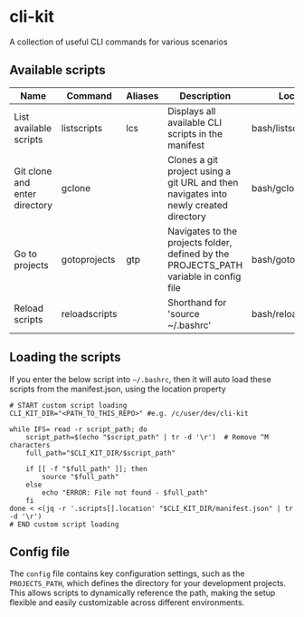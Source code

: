 # cli-kit
A collection of useful CLI commands for various scenarios

## Available scripts
| **Name**                    | **Command**       | **Aliases**     | **Description**                                                                | **Location**           |
|-----------------------------|-------------------|-----------------|--------------------------------------------------------------------------------|------------------------|
| List available scripts       | listscripts       | lcs             | Displays all available CLI scripts in the manifest                              | bash/listscripts.sh    |
| Git clone and enter directory| gclone            |                 | Clones a git project using a git URL and then navigates into newly created directory | bash/gclone.sh         |
| Go to projects               | gotoprojects      | gtp             | Navigates to the projects folder, defined by the PROJECTS_PATH variable in config file | bash/gotoprojects.sh   |
| Reload scripts               | reloadscripts     |                 | Shorthand for 'source ~/.bashrc'                                                | bash/reloadscripts.sh  |

## Loading the scripts
If you enter the below script into `~/.bashrc`, then it will auto load these scripts from the manifest.json, using the location property

```shell
# START custom script loading
CLI_KIT_DIR="<PATH_TO_THIS_REPO>" #e.g. /c/user/dev/cli-kit

while IFS= read -r script_path; do
    script_path=$(echo "$script_path" | tr -d '\r')  # Remove ^M characters
    full_path="$CLI_KIT_DIR/$script_path"
    
    if [[ -f "$full_path" ]]; then
        source "$full_path"
    else
        echo "ERROR: File not found - $full_path"
    fi
done < <(jq -r '.scripts[].location' "$CLI_KIT_DIR/manifest.json" | tr -d '\r')
# END custom script loading
```

## Config file
The `config` file contains key configuration settings, such as the `PROJECTS_PATH`, which defines the directory for your development projects. This allows scripts to dynamically reference the path, making the setup flexible and easily customizable across different environments.